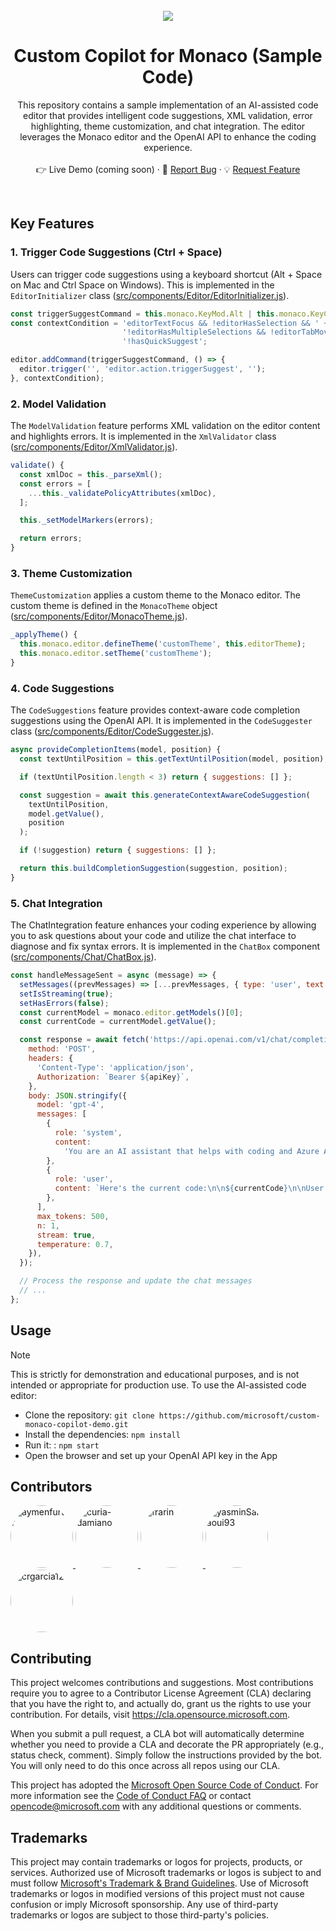 

<div id="top"></div>

<br />
<div align="center">
  <img src="https://github.com/microsoft/custom-monaco-copilot-demo/blob/main/demo.png"> 

  <h1 align="center">Custom Copilot for Monaco (Sample Code)</h1>
  <p align="center">
    This repository contains a sample implementation of an AI-assisted code editor that provides intelligent code suggestions, XML validation, error highlighting, theme customization, and chat integration. The editor leverages the Monaco editor and the OpenAI API to enhance the coding experience. 
    <br />
    <br />
    👉 Live Demo (coming soon)
    ·
    🐞 <a href="https://github.com/microsoft/custom-monaco-opilot-demo/issues">Report Bug</a>
    ·
    💡 <a href="https://github.com/microsoft/custom-monaco-copilot-demo/issues">Request Feature</a>
  </p>
</div>
<br />


## Key Features

### 1. Trigger Code Suggestions (Ctrl + Space)

Users can trigger code suggestions using a keyboard shortcut (Alt + Space on Mac and Ctrl Space on Windows). This is implemented in the `EditorInitializer` class ([src/components/Editor/EditorInitializer.js](https://github.com/microsoft/custom-monaco-copilot-demo/blob/main/src/components/Editor/EditorInitializer.js#L22-L29)).

``` javascript
const triggerSuggestCommand = this.monaco.KeyMod.Alt | this.monaco.KeyCode.Space;
const contextCondition = 'editorTextFocus && !editorHasSelection && ' +
                         '!editorHasMultipleSelections && !editorTabMovesFocus && ' +
                         '!hasQuickSuggest';

editor.addCommand(triggerSuggestCommand, () => {
  editor.trigger('', 'editor.action.triggerSuggest', '');
}, contextCondition);
``` 

### 2. Model Validation

The `ModelValidation` feature performs XML validation on the editor content and highlights errors. It is implemented in the `XmlValidator` class ([src/components/Editor/XmlValidator.js](src/components/Editor/XmlValidator.js)).

``` javascript
validate() {
  const xmlDoc = this._parseXml();
  const errors = [
    ...this._validatePolicyAttributes(xmlDoc),
  ];

  this._setModelMarkers(errors);

  return errors;
}
``` 

### 3. Theme Customization

`ThemeCustomization` applies a custom theme to the Monaco editor. The custom theme is defined in the `MonacoTheme` object ([src/components/Editor/MonacoTheme.js](src/components/Editor/MonacoTheme.js)).

``` javascript
_applyTheme() {
  this.monaco.editor.defineTheme('customTheme', this.editorTheme);
  this.monaco.editor.setTheme('customTheme');
}
``` 

### 4. Code Suggestions

The `CodeSuggestions` feature provides context-aware code completion suggestions using the OpenAI API. It is implemented in the `CodeSuggester` class ([src/components/Editor/CodeSuggester.js](src/components/Editor/CodeSuggester.js)).

``` javascript
async provideCompletionItems(model, position) {
  const textUntilPosition = this.getTextUntilPosition(model, position);

  if (textUntilPosition.length < 3) return { suggestions: [] };

  const suggestion = await this.generateContextAwareCodeSuggestion(
    textUntilPosition, 
    model.getValue(), 
    position
  );

  if (!suggestion) return { suggestions: [] };

  return this.buildCompletionSuggestion(suggestion, position);
}
``` 

### 5. Chat Integration

The ChatIntegration feature enhances your coding experience by allowing you to ask questions about your code and utilize the chat interface to diagnose and fix syntax errors. It is implemented in the `ChatBox` component ([src/components/Chat/ChatBox.js](src/components/Chat/ChatBox.js)).

``` javascript
const handleMessageSent = async (message) => {
  setMessages((prevMessages) => [...prevMessages, { type: 'user', text: message }]);
  setIsStreaming(true);
  setHasErrors(false);
  const currentModel = monaco.editor.getModels()[0];
  const currentCode = currentModel.getValue();

  const response = await fetch('https://api.openai.com/v1/chat/completions', {
    method: 'POST',
    headers: {
      'Content-Type': 'application/json',
      Authorization: `Bearer ${apiKey}`,
    },
    body: JSON.stringify({
      model: 'gpt-4',
      messages: [
        {
          role: 'system',
          content:
            'You are an AI assistant that helps with coding and Azure API Management policy development. Provide helpful suggestions and answers based on the code context and user messages.',
        },
        {
          role: 'user',
          content: `Here's the current code:\n\n${currentCode}\n\nUser message: ${message}`,
        },
      ],
      max_tokens: 500,
      n: 1,
      stream: true,
      temperature: 0.7,
    }),
  });

  // Process the response and update the chat messages
  // ...
};
``` 

## Usage
> [!NOTE]
> This is strictly for demonstration and educational purposes, and is not intended or appropriate for production use.
To use the AI-assisted code editor:

- Clone the repository: `git clone https://github.com/microsoft/custom-monaco-copilot-demo.git`
- Install the dependencies: `npm install`
- Run it: : `npm start`
- Open the browser and set up your OpenAI API key in the App

## Contributors
<p float="left">
  <a href="https://github.com/aymenfurter">
    <img src="https://github.com/aymenfurter.png" width="100" height="100" alt="aymenfurter" style="border-radius:50%;"/>
  </a>
  <a href="https://github.com/curia-damiano">
    <img src="https://github.com/curia-damiano.png" width="100" height="100" alt="curia-damiano" style="border-radius:50%;"/>
  </a>
  <a href="https://github.com/frarin">
    <img src="https://github.com/frarin.png" width="100" height="100" alt="frarin" style="border-radius:50%;"/>
  </a>
  <a href="https://github.com/yasminSarbaoui93">
    <img src="https://github.com/yasminSarbaoui93.png" width="100" height="100" alt="yasminSarbaoui93" style="border-radius:50%;"/>
  </a>
  <a href="https://github.com/crgarcia12">
    <img src="https://github.com/crgarcia12.png" width="100" height="100" alt="crgarcia12" style="border-radius:50%;"/>
  </a>
</p>

## Contributing

This project welcomes contributions and suggestions.  Most contributions require you to agree to a
Contributor License Agreement (CLA) declaring that you have the right to, and actually do, grant us
the rights to use your contribution. For details, visit https://cla.opensource.microsoft.com.

When you submit a pull request, a CLA bot will automatically determine whether you need to provide
a CLA and decorate the PR appropriately (e.g., status check, comment). Simply follow the instructions
provided by the bot. You will only need to do this once across all repos using our CLA.

This project has adopted the [Microsoft Open Source Code of Conduct](https://opensource.microsoft.com/codeofconduct/).
For more information see the [Code of Conduct FAQ](https://opensource.microsoft.com/codeofconduct/faq/) or
contact [opencode@microsoft.com](mailto:opencode@microsoft.com) with any additional questions or comments.

## Trademarks

This project may contain trademarks or logos for projects, products, or services. Authorized use of Microsoft 
trademarks or logos is subject to and must follow 
[Microsoft's Trademark & Brand Guidelines](https://www.microsoft.com/en-us/legal/intellectualproperty/trademarks/usage/general).
Use of Microsoft trademarks or logos in modified versions of this project must not cause confusion or imply Microsoft sponsorship.
Any use of third-party trademarks or logos are subject to those third-party's policies.
